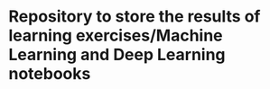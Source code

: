 # Repository to store the results of learning exercises/Machine Learning and Deep Learning notebooks
